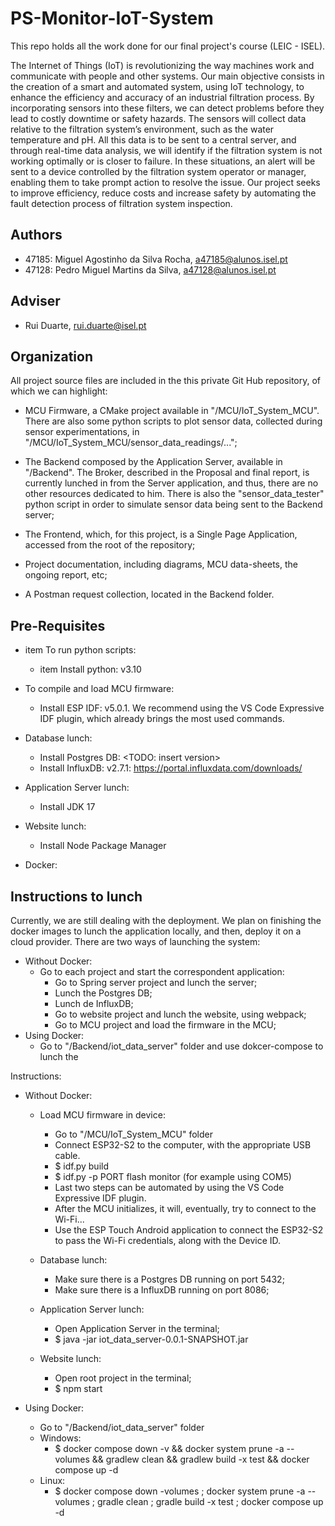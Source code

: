 # PS-Monitor-IoT-System

This repo holds all the work done for our final project's course (LEIC - ISEL).

The Internet of Things (IoT) is revolutionizing the way machines work and communicate
with people and other systems. Our main objective consists in the creation of a smart
and automated system, using IoT technology, to enhance the efficiency and accuracy of
an industrial filtration process. By incorporating sensors into these filters, we can detect
problems before they lead to costly downtime or safety hazards. The sensors will collect
data relative to the filtration system’s environment, such as the water temperature and pH.
All this data is to be sent to a central server, and through real-time data analysis, we will
identify if the filtration system is not working optimally or is closer to failure. In these
situations, an alert will be sent to a device controlled by the filtration system operator or
manager, enabling them to take prompt action to resolve the issue. Our project seeks to
improve efficiency, reduce costs and increase safety by automating the fault detection process
of filtration system inspection.

## Authors
- 47185: Miguel Agostinho da Silva Rocha, a47185@alunos.isel.pt
- 47128: Pedro Miguel Martins da Silva, a47128@alunos.isel.pt

## Adviser
- Rui Duarte, rui.duarte@isel.pt

## Organization
All project source files are included in the this private Git Hub repository, of which we can highlight:

- MCU Firmware, a CMake project available in "/MCU/IoT\_System\_MCU". There are also some python scripts to plot sensor data, collected during sensor experimentations, in "/MCU/IoT\_System\_MCU/sensor\_data\_readings/...";
    
- The Backend composed by the Application Server, available in "/Backend". The Broker, described in the Proposal and final report, is currently lunched in from the Server application, and thus, there are no other resources dedicated to him. There is also the "sensor\_data\_tester" python script in order to simulate sensor data being sent to the Backend server;
    
- The Frontend, which, for this project, is a Single Page Application, accessed from the root of the repository;

- Project documentation, including diagrams, MCU data-sheets, the ongoing report, etc;

- A Postman request collection, located in the Backend folder.

## Pre-Requisites
- item To run python scripts:
    - item Install python: v3.10

- To compile and load MCU firmware:
    - Install ESP IDF: v5.0.1. We recommend using the VS Code Expressive IDF plugin, which already brings the most used commands.

- Database lunch:
    - Install Postgres DB: <TODO: insert version>
    - Install InfluxDB: v2.7.1: https://portal.influxdata.com/downloads/

- Application Server lunch:
    - Install JDK 17
    
- Website lunch:
    - Install Node Package Manager

- Docker:
    

## Instructions to lunch
Currently, we are still dealing with the deployment. We plan on finishing the docker images to lunch the application locally, and then, deploy it on a cloud provider.
There are two ways of launching the system:
- Without Docker:
    - Go to each project and start the correspondent application:
        - Go to Spring server project and lunch the server;
        - Lunch the Postgres DB;
        - Lunch de InfluxDB;
        - Go to website project and lunch the website, using webpack;
        - Go to MCU project and load the firmware in the MCU;
- Using Docker:
    - Go to "/Backend/iot\_data\_server" folder and use dokcer-compose to lunch the 

Instructions:
- Without Docker:
    - Load MCU firmware in device:
        - Go to "/MCU/IoT\_System\_MCU" folder
        - Connect ESP32-S2 to the computer, with the appropriate USB cable.
        - \$ idf.py build
        - \$ idf.py -p PORT flash monitor (for example using COM5)
        - Last two steps can be automated by using the VS Code Expressive IDF plugin.
        - After the MCU initializes, it will, eventually, try to connect to the Wi-Fi...
        - Use the ESP Touch Android application to connect the ESP32-S2 to pass the Wi-Fi credentials, along with the Device ID.

    - Database lunch:
        - Make sure there is a Postgres DB running on port 5432;
        - Make sure there is a InfluxDB running on port 8086;
    - Application Server lunch:
        - Open Application Server in the terminal;
        - \$ java -jar iot_data_server-0.0.1-SNAPSHOT.jar
    
    - Website lunch:
        - Open root project in the terminal;
        - \$ npm start

- Using Docker:
    - Go to "/Backend/iot\_data\_server" folder
    - Windows:
        - \$ docker compose down -v && docker system prune -a --volumes && gradlew clean && gradlew build -x test && docker compose up -d
    - Linux:
        - \$ docker compose down -volumes ; docker system prune -a --volumes ; gradle clean ; gradle build -x test ; docker compose up -d


